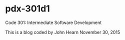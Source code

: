 # pdx-301d1
Code 301: Intermediate Software Development

This is a blog coded by John Hearn
November 30, 2015
